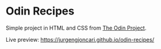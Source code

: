 # Odin Recipes
Simple project in HTML and CSS from [The Odin Project](https://www.theodinproject.com/paths/foundations/courses/foundations/lessons/recipes).

Live preview: https://jurgengjoncari.github.io/odin-recipes/
